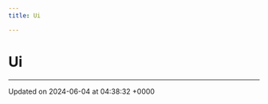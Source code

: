 ```yaml
---
title: Ui

---
```


# Ui








-------------------------------

Updated on 2024-06-04 at 04:38:32 +0000